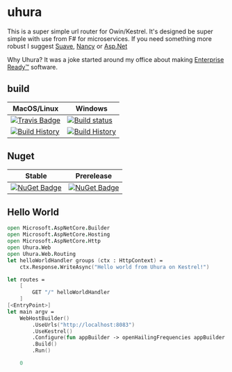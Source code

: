 # uhura


This is a super simple url router for Owin/Kestrel.  It's designed be super simple with use from F# for microservices.  If you need something more robust I suggest [Suave](https://suave.io/), [Nancy](http://nancyfx.org/) or [Asp.Net](https://www.asp.net/core)


Why Uhura?  It was a joke started around my office about making [Enterprise Ready™](https://twitter.com/swear_trek/status/908828866675986432) software.


## build


MacOS/Linux | Windows
--- | ---
[![Travis Badge](https://travis-ci.org/TheAngryByrd/uhura.svg?branch=master)](https://travis-ci.org/TheAngryByrd/uhura) | [![Build status](https://ci.appveyor.com/api/projects/status/github/TheAngryByrd/uhura?svg=true)](https://ci.appveyor.com/project/TheAngryByrd/uhura)
[![Build History](https://buildstats.info/travisci/chart/TheAngryByrd/uhura)](https://travis-ci.org/TheAngryByrd/uhura/builds) | [![Build History](https://buildstats.info/appveyor/chart/TheAngryByrd/uhura)](https://ci.appveyor.com/project/TheAngryByrd/uhura)  


## Nuget 


Stable | Prerelease
--- | ---
[![NuGet Badge](https://buildstats.info/nuget/uhura)](https://www.nuget.org/packages/uhura/) | [![NuGet Badge](https://buildstats.info/nuget/uhura?includePreReleases=true)](https://www.nuget.org/packages/uhura/)




   
## Hello World 



```FSharp
open Microsoft.AspNetCore.Builder
open Microsoft.AspNetCore.Hosting
open Microsoft.AspNetCore.Http
open Uhura.Web
open Uhura.Web.Routing
let helloWorldHandler groups (ctx : HttpContext) =
    ctx.Response.WriteAsync("Hello world from Uhura on Kestrel!") 

let routes =
    [
        GET "/" helloWorldHandler
    ]
[<EntryPoint>]
let main argv =
    WebHostBuilder()
        .UseUrls("http://localhost:8083")
        .UseKestrel()
        .Configure(fun appBuilder -> openHailingFrequencies appBuilder routes)
        .Build()
        .Run()

    0
```
